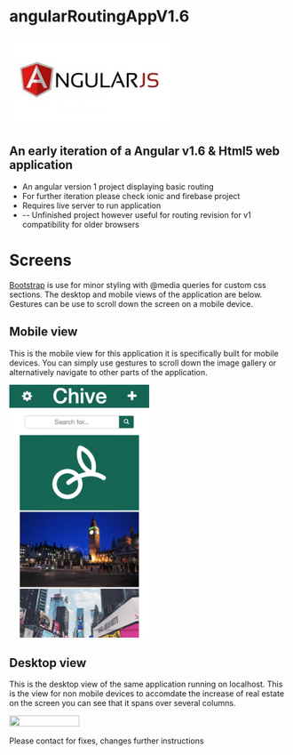 # angularRoutingAppV1.6

<img src="https://github.com/fabianfranklinhuffstead/angularRoutingAppV1.6/blob/master/images/angularjs.jpg">
<h2>An early iteration of a Angular v1.6 & Html5 web application</h2>
<ul>
  <li>An angular version 1 project displaying basic routing</li>
  <li>For further iteration please check ionic and firebase project</li>
  <li>Requires live server to run application</li>
  <li> -- Unfinished project however useful for routing revision for v1 compatibility for older browsers</li>
</ul>


<h1>Screens</h1>
<p><a href="https://getbootstrap.com">Bootstrap</a> is use for minor styling with @media queries for custom css sections. The desktop and mobile views of the application are below. Gestures can be use to scroll down the screen on a mobile device.</p>
<h2>Mobile view</h2>
<p>This is the mobile view for this application it is specifically built for mobile devices. You can simply use gestures to scroll down the image gallery or alternatively navigate to other parts of the application.</p>
<img src="https://github.com/fabianfranklinhuffstead/angularRoutingAppV1.6/blob/master/images/screenshot1.png" height="50%" width="50%">

<h2>Desktop view</h2>
<p>This is the desktop view of the same application running on localhost. This is the view for non mobile devices to accomdate the increase of real estate on the screen you can see that it spans over several columns.</p>
<img src="https://github.com/fabianfranklinhuffstead/angularRoutingAppV1.6/blob/master/images/screenshot2.png" height="50%" width="50%">

<p>Please contact for fixes, changes further instructions</p>
